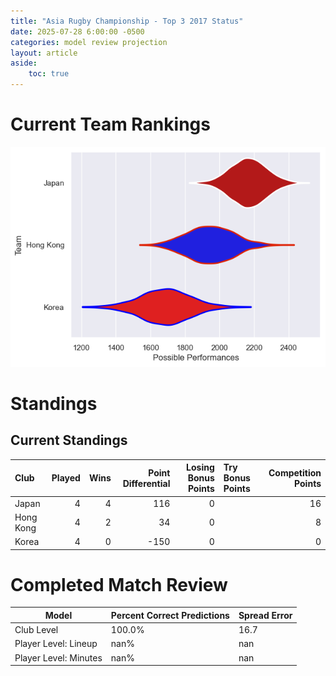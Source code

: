 ```yaml
---  
title: "Asia Rugby Championship - Top 3 2017 Status"  
date: 2025-07-28 6:00:00 -0500  
categories: model review projection  
layout: article  
aside:  
    toc: true  
---
```

# Current Team Rankings


![Club Rankings](plots/rankings_Asia_Rugby_Championship_-_Top_3_2017.png)
# Standings

## Current Standings


| Club      |   Played |   Wins |   Point Differential |   Losing Bonus Points | Try Bonus Points   |   Competition Points |
|:----------|---------:|-------:|---------------------:|----------------------:|:-------------------|---------------------:|
| Japan     |        4 |      4 |                  116 |                     0 |                    |                   16 |
| Hong Kong |        4 |      2 |                   34 |                     0 |                    |                    8 |
| Korea     |        4 |      0 |                 -150 |                     0 |                    |                    0 |



# Completed Match Review


| Model | Percent Correct Predictions | Spread Error |
| ------ | ------ | ------ |
| Club Level | 100.0% | 16.7 |
| Player Level: Lineup | nan% | nan |
| Player Level: Minutes | nan% | nan |

